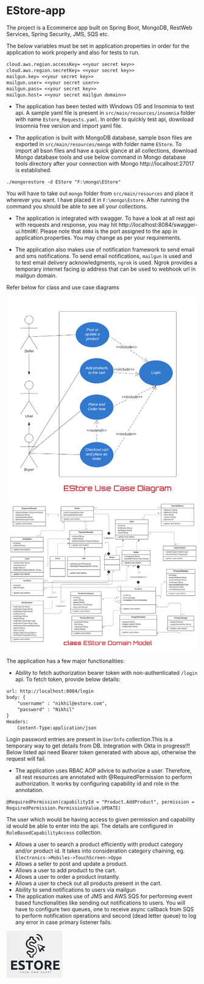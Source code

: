 # EStore-app
The project is a Ecommerce app built on Spring Boot, MongoDB, RestWeb Services, Spring Security, JMS, SQS etc.

The below variables must be set in application.properties in order for the application to work properly and also for tests to run.

```shell
cloud.aws.region.accessKey= <<your secret key>>
cloud.aws.region.secretKey= <<your secret key>>
mailgun.key= <<your secret key>>
mailgun.user= <<your secret user>>
mailgun.pass= <<your secret key>>
mailgun.host= <<your secret mailgun domain>>
```
- The application has been tested with Windows OS and Insomnia to test api. A sample yaml file is present in `src/main/resources/insomnia` folder with name `Estore_Requests.yaml`.
In order to quickly test api, download Insomnia free version and import yaml file.

- The application is built with MongoDB database, sample bson files are exported in `src/main/resources/mongo` with folder name `EStore`. To import all bson files and have a quick 
glance at all collections, download Mongo database tools and use below command in Mongo database tools directory after your connection with Mongo http://localhost:27017 is established.
```shell
./mongorestore -d EStore "F:\mongo\EStore"
```
You will have to take out `mongo` folder from `src/main/resources` and place it wherever you want. I have placed it in `F:\mongo\Estore`. After running the command you should be able to see all your collections.

- The application is integrated with swagger. To have a look at all rest api with requests and response, you may hit http://localhost:8084/swagger-ui.html#/.
Please note that `8084` is the port assigned to the app in application.properties. You may change as per your requirements.

- The application also makes use of notification framework to send email and sms notifications. To send email notifications,
`mailgun` is used and to test email delivery acknowledgments, `ngrok` is used. Ngrok provides a temporary internet facing ip address that can be used to webhook url in mailgun domain. 

Refer below for class and use case diagrams

![EStoreUseCaseDiagram](src/main/resources/lldDiagrams/EstoreUseCaseDiagram.png)
![EStoreClassDiagram](src/main/resources/lldDiagrams/EStoreClassDiagram.png)

The application has a few major functionalities:
- Ability to fetch authorization bearer token with non-authenticated `/login` api. To fetch token, provide below details:
```shell
url: http://localhost:8084/login
body: {
	"username" : "nikhil@estore.com",
	"password" : "Nikhil"
}
Headers:
    Content-Type:application/json
```
Login password entries are present in `UserInfo` collection.This is a temporary way to get details from DB. Integration with Okta in progress!!! Below listed api need Bearer token generated with above api, otherwise the request will fail.
- The application uses RBAC AOP advice to authorize a user. Therefore, all rest resources are annotated with @RequiredPermission to perform authorization. 
It works by configuring capability id and role in the annotation.
```shell
@RequiredPermission(capabilityId = "Product.AddProduct", permission = RequiredPermission.PermissionValue.UPDATE)
```
The user which would be having access to given permission and capability id would be able to enter into the api. The details are configured in `RoleBasedCapabilityAccess` collection. 
- Allows a user to search a product efficiently with product category and/or product id. It takes into consideration category chaining, eg. `Electronics->Mobiles->TouchScreen->Oppo`
- Allows a seller to post and update a product.
- Allows a user to add product to the cart.
- Allows a user to order a product instantly.
- Allows a user to check out all products present in the cart.
- Ability to send notifications to users via mailgun
- The application makes use of JMS and AWS SQS for performing event based functionalities like sending out notifications to users. You will have to configure two queues, one to receive async callback from SQS to perform notification operations and second (dead letter queue) to log any error in case primary listener fails. 

![estore](/src/main/resources/estore.png)
